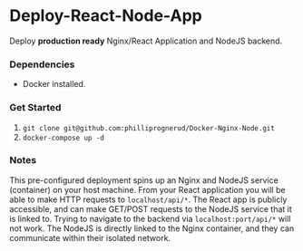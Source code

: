 # Deploy-React-Node-App
Deploy **production ready** Nginx/React Application and NodeJS backend.

### Dependencies
- Docker installed.

### Get Started
1) `git clone git@github.com:philliprognerud/Docker-Nginx-Node.git`
2) `docker-compose up -d`

### Notes
This pre-configured deployment spins up an Nginx and NodeJS service (container) on your host machine. From your React application you will be able to make HTTP requests to `localhost/api/*`. The React app is publicly accessible, and can make GET/POST requests to the NodeJS service that it is linked to. Trying to navigate to the backend via `localhost:port/api/*` will not work. The NodeJS is directly linked to the Nginx container, and they can communicate within their isolated network.

